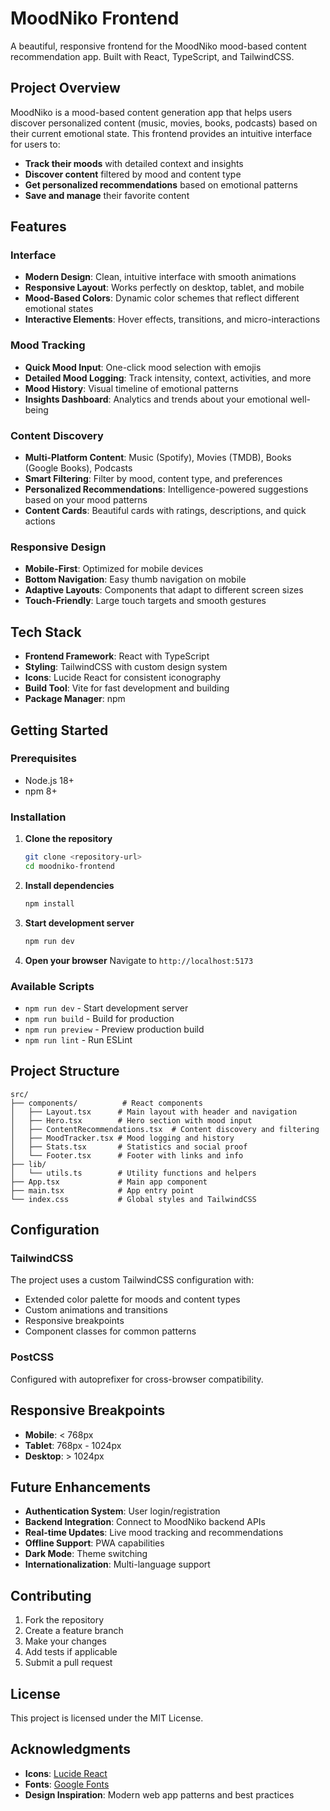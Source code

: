 # MoodNiko Frontend

A beautiful, responsive frontend for the MoodNiko mood-based content recommendation app. Built with React, TypeScript, and TailwindCSS.

## Project Overview

MoodNiko is a mood-based content generation app that helps users discover personalized content (music, movies, books, podcasts) based on their current emotional state. This frontend provides an intuitive interface for users to:

- **Track their moods** with detailed context and insights
- **Discover content** filtered by mood and content type
- **Get personalized recommendations** based on emotional patterns
- **Save and manage** their favorite content

##  Features

### Interface
- **Modern Design**: Clean, intuitive interface with smooth animations
- **Responsive Layout**: Works perfectly on desktop, tablet, and mobile
- **Mood-Based Colors**: Dynamic color schemes that reflect different emotional states
- **Interactive Elements**: Hover effects, transitions, and micro-interactions

### Mood Tracking
- **Quick Mood Input**: One-click mood selection with emojis
- **Detailed Mood Logging**: Track intensity, context, activities, and more
- **Mood History**: Visual timeline of emotional patterns
- **Insights Dashboard**: Analytics and trends about your emotional well-being

### Content Discovery
- **Multi-Platform Content**: Music (Spotify), Movies (TMDB), Books (Google Books), Podcasts
- **Smart Filtering**: Filter by mood, content type, and preferences
- **Personalized Recommendations**: Intelligence-powered suggestions based on your mood patterns
- **Content Cards**: Beautiful cards with ratings, descriptions, and quick actions

### Responsive Design
- **Mobile-First**: Optimized for mobile devices
- **Bottom Navigation**: Easy thumb navigation on mobile
- **Adaptive Layouts**: Components that adapt to different screen sizes
- **Touch-Friendly**: Large touch targets and smooth gestures

## Tech Stack

- **Frontend Framework**: React with TypeScript
- **Styling**: TailwindCSS with custom design system
- **Icons**: Lucide React for consistent iconography
- **Build Tool**: Vite for fast development and building
- **Package Manager**: npm

## Getting Started

### Prerequisites
- Node.js 18+ 
- npm 8+

### Installation

1. **Clone the repository**
   ```bash
   git clone <repository-url>
   cd moodniko-frontend
   ```

2. **Install dependencies**
   ```bash
   npm install
   ```

3. **Start development server**
   ```bash
   npm run dev
   ```

4. **Open your browser**
   Navigate to `http://localhost:5173`

### Available Scripts

- `npm run dev` - Start development server
- `npm run build` - Build for production
- `npm run preview` - Preview production build
- `npm run lint` - Run ESLint

## Project Structure

```
src/
├── components/          # React components
│   ├── Layout.tsx      # Main layout with header and navigation
│   ├── Hero.tsx        # Hero section with mood input
│   ├── ContentRecommendations.tsx  # Content discovery and filtering
│   ├── MoodTracker.tsx # Mood logging and history
│   ├── Stats.tsx       # Statistics and social proof
│   └── Footer.tsx      # Footer with links and info
├── lib/
│   └── utils.ts        # Utility functions and helpers
├── App.tsx             # Main app component
├── main.tsx            # App entry point
└── index.css           # Global styles and TailwindCSS
```


## Configuration

### TailwindCSS
The project uses a custom TailwindCSS configuration with:
- Extended color palette for moods and content types
- Custom animations and transitions
- Responsive breakpoints
- Component classes for common patterns

### PostCSS
Configured with autoprefixer for cross-browser compatibility.

## Responsive Breakpoints

- **Mobile**: < 768px
- **Tablet**: 768px - 1024px  
- **Desktop**: > 1024px

## Future Enhancements

- **Authentication System**: User login/registration
- **Backend Integration**: Connect to MoodNiko backend APIs
- **Real-time Updates**: Live mood tracking and recommendations
- **Offline Support**: PWA capabilities
- **Dark Mode**: Theme switching
- **Internationalization**: Multi-language support

## Contributing

1. Fork the repository
2. Create a feature branch
3. Make your changes
4. Add tests if applicable
5. Submit a pull request

## License

This project is licensed under the MIT License.

## Acknowledgments

- **Icons**: [Lucide React](https://lucide.dev/)
- **Fonts**: [Google Fonts](https://fonts.google.com/)
- **Design Inspiration**: Modern web app patterns and best practices